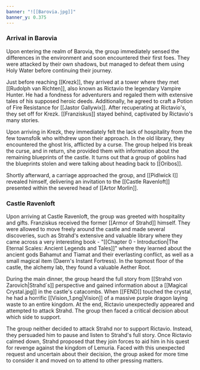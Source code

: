 ```yaml
---
banner: "![[Barovia.jpg]]"
banner_y: 0.375
---
```

### Arrival in Barovia
Upon entering the realm of Barovia, the group immediately sensed the differences in the environment and soon encountered their first foes. They were attacked by their own shadows, but managed to defeat them using Holy Water before continuing their journey.

Just before reaching [[Krezk]], they arrived at a tower where they met [[Rudolph van Richten]], also known as Rictavio the legendary Vampire Hunter. He had a fondness for adventurers and regaled them with extensive tales of his supposed heroic deeds. Additionally, he agreed to craft a Potion of Fire Resistance for [[Jastor Gallywix]]. After recuperating at Rictavio's, they set off for Krezk. [[Franziskus]] stayed behind, captivated by Rictavio's many stories.

Upon arriving in Krezk, they immediately felt the lack of hospitality from the few townsfolk who withdrew upon their approach. In the old library, they encountered the ghost Iris, afflicted by a curse. The group helped Iris break the curse, and in return, she provided them with information about the remaining blueprints of the castle. It turns out that a group of goblins had the blueprints stolen and were talking about heading back to [[Oribos]].

Shortly afterward, a carriage approached the group, and [[Pidlwick I]] revealed himself, delivering an invitation to the [[Castle Ravenloft]] presented within the severed head of [[Artor Morlin]].

### Castle Ravenloft
Upon arriving at Castle Ravenloft, the group was greeted with hospitality and gifts. Franziskus received the former [[Armor of Strahd]] himself. They were allowed to move freely around the castle and made several discoveries, such as Strahd's extensive and valuable library where they came across a very interesting book - "[[Chapter 0 - Introduction|The Eternal Scales: Ancient Legends and Tales]]" where they learned about the ancient gods Bahamut and Tiamat and their everlasting conflict, as well as a small magical item (Daern's Instant Fortress). In the topmost floor of the castle, the alchemy lab, they found a valuable Aether Root. 

During the main dinner, the group heard the full story from [[Strahd von Zarovich|Strahd´s]] perspective and gained information about a [[Magical Crystal.jpg]] in the castle's catacombs. When [[FEND]] touched the crystal, he had a horrific [[Vision_1.png|Vision]] of a massive purple dragon laying waste to an entire kingdom. At the end, Rictavio unexpectedly appeared and attempted to attack Strahd. The group then faced a critical decision about which side to support.

The group neither decided to attack Strahd nor to support Rictavio. Instead, they persuaded him to pause and listen to Strahd's full story. Once Rictavio calmed down, Strahd proposed that they join forces to aid him in his quest for revenge against the kingdom of Lemuria. Faced with this unexpected request and uncertain about their decision, the group asked for more time to consider it and moved on to attend to other pressing matters.

